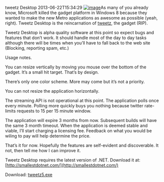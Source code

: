 tweetz Desktop
2013-06-22T15:34:29
[![image](http://mike-ward.net/content/images/blog/Windows-Live-Writer/tweetz-Desktop_9B6D/image_thumb.png)](http://mike-ward.net/content/images/blog/Windows-Live-Writer/tweetz-Desktop_9B6D/image_2.png)As many of you already know, Microsoft killed the gadget platform in Windows 8 because they wanted to make the new Metro applications as awesome as possible (yeah, right). Tweetz Desktop is the reincarnation of [tweetz](http://mike-ward.net/tweetz), the gadget (RIP).

Tweetz Desktop is alpha quality software at this point so expect bugs and features that don’t work. It should handle most of the day to day tasks although there will be times when you’ll have to fall back to the web site (Blocking, reporting spam, etc.)

Usage notes.

You can resize vertically by moving you mouse over the bottom of the gadget. It’s a small hit target. That’s by design.

There’s only one color scheme. More may come but it’s not a priority.

You can not resize the application horizontally.

The streaming API is not operational at this point. The application polls once every minute. Polling more quickly buys you nothing because twitter rate-limits requests to 15 per 15 minute window.

The application will expire 3 months from now. Subsequent builds will have the same 3 month timeout. When the application is deemed stable and viable, I’ll start charging a licensing fee. Feedback on what you would be wiling to pay will help determine the price.

That’s it for now. Hopefully the features are self-evident and discoverable. It not, then tell me how I can improve it. 

Tweetz Desktop requires the latest version of .NET. Download it at: [http://smallestdotnet.com/](http://smallestdotnet.com/)

Download: [tweetz5.exe](http://mike-ward.net/downloads)
